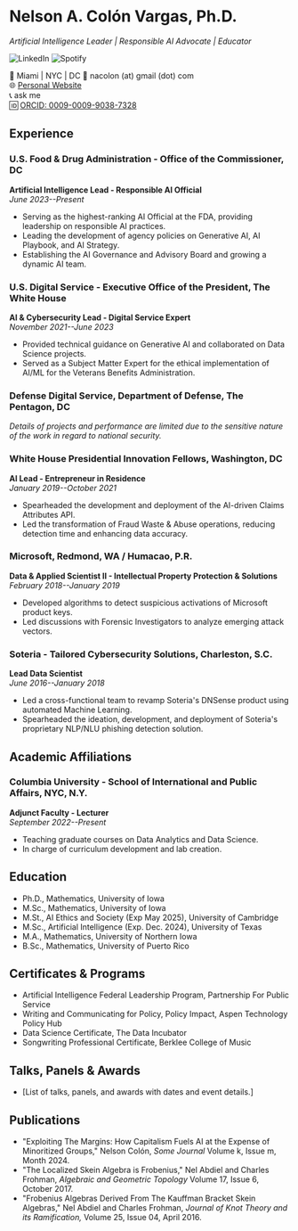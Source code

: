 # Nelson A. Colón Vargas, Ph.D.
*Artificial Intelligence Leader | Responsible AI Advocate | Educator*

![LinkedIn](https://www.linkedin.com/in/yourprofile) ![Spotify](https://open.spotify.com/artist/73T51R2Kids9OM2jf3TxPG)

📍 Miami | NYC | DC
📧 nacolon (at) gmail (dot) com  \
🌐 [Personal Website](http://www.nel.world)  
📞 ask me   
🆔 [ORCID: 0009-0009-9038-7328](https://orcid.org/0009-0009-9038-7328)

## Experience

### U.S. Food & Drug Administration - Office of the Commissioner, DC
**Artificial Intelligence Lead - Responsible AI Official**  
*June 2023--Present*

- Serving as the highest-ranking AI Official at the FDA, providing leadership on responsible AI practices.
- Leading the development of agency policies on Generative AI, AI Playbook, and AI Strategy.
- Establishing the AI Governance and Advisory Board and growing a dynamic AI team.

### U.S. Digital Service - Executive Office of the President, The White House
**AI & Cybersecurity Lead - Digital Service Expert**  
*November 2021--June 2023*

- Provided technical guidance on Generative AI and collaborated on Data Science projects.
- Served as a Subject Matter Expert for the ethical implementation of AI/ML for the Veterans Benefits Administration.

### Defense Digital Service, Department of Defense, The Pentagon, DC
*Details of projects and performance are limited due to the sensitive nature of the work in regard to national security.*

### White House Presidential Innovation Fellows, Washington, DC
**AI Lead - Entrepreneur in Residence**  
*January 2019--October 2021*

- Spearheaded the development and deployment of the AI-driven Claims Attributes API.
- Led the transformation of Fraud Waste & Abuse operations, reducing detection time and enhancing data accuracy.

### Microsoft, Redmond, WA / Humacao, P.R.
**Data & Applied Scientist II - Intellectual Property Protection & Solutions**  
*February 2018--January 2019*

- Developed algorithms to detect suspicious activations of Microsoft product keys.
- Led discussions with Forensic Investigators to analyze emerging attack vectors.

### Soteria - Tailored Cybersecurity Solutions, Charleston, S.C.
**Lead Data Scientist**  
*June 2016--January 2018*

- Led a cross-functional team to revamp Soteria's DNSense product using automated Machine Learning.
- Spearheaded the ideation, development, and deployment of Soteria's proprietary NLP/NLU phishing detection solution.

## Academic Affiliations

### Columbia University - School of International and Public Affairs, NYC, N.Y.
**Adjunct Faculty - Lecturer**  
*September 2022--Present*

- Teaching graduate courses on Data Analytics and Data Science.
- In charge of curriculum development and lab creation.

## Education

- Ph.D., Mathematics, University of Iowa
- M.Sc., Mathematics, University of Iowa
- M.St., AI Ethics and Society (Exp May 2025), University of Cambridge
- M.Sc., Artificial Intelligence (Exp. Dec. 2024), University of Texas
- M.A., Mathematics, University of Northern Iowa
- B.Sc., Mathematics, University of Puerto Rico

## Certificates & Programs

- Artificial Intelligence Federal Leadership Program, Partnership For Public Service
- Writing and Communicating for Policy, Policy Impact, Aspen Technology Policy Hub
- Data Science Certificate, The Data Incubator
- Songwriting Professional Certificate, Berklee College of Music

## Talks, Panels & Awards

- [List of talks, panels, and awards with dates and event details.]

## Publications

- "Exploiting The Margins: How Capitalism Fuels AI at the Expense of Minoritized Groups," Nelson Colón, *Some Journal* Volume k, Issue m, Month 2024.
- "The Localized Skein Algebra is Frobenius," Nel Abdiel and Charles Frohman, *Algebraic and Geometric Topology* Volume 17, Issue 6, October 2017.
- "Frobenius Algebras Derived From The Kauffman Bracket Skein Algebras," Nel Abdiel and Charles Frohman, *Journal of Knot Theory and its Ramification,* Volume 25, Issue 04, April 2016.
